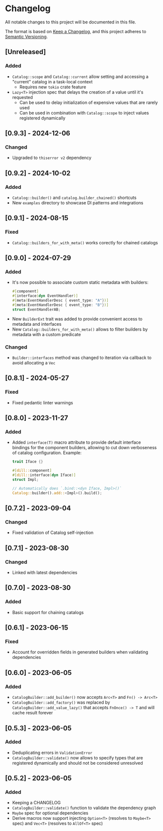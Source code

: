 # Changelog
All notable changes to this project will be documented in this file.

The format is based on [Keep a Changelog](https://keepachangelog.com/en/1.0.0/),
and this project adheres to [Semantic Versioning](https://semver.org/spec/v2.0.0.html).

## [Unreleased]
### Added
- `Catalog::scope` and `Catalog::current` allow setting and accessing a "current" catalog in a task-local context
  - Requires new `tokio` crate feature
- `Lazy<T>` injection spec that delays the creation of a value until it's requested
  - Can be used to delay initialization of expensive values that are rarely used
  - Can be used in combination with `Catalog::scope` to inject values registered dynamically

## [0.9.3] - 2024-12-06
### Changed
- Upgraded to `thiserror v2` dependency

## [0.9.2] - 2024-10-02
### Added
- `Catalog::builder()` and `catalog.builder_chained()` shortcuts
- New `examples` directory to showcase DI patterns and integrations

## [0.9.1] - 2024-08-15
### Fixed
- `Catalog::builders_for_with_meta()` works corectly for chained catalogs

## [0.9.0] - 2024-07-29
### Added
- It's now possible to associate custom static metadata with builders:
  ```rust
  #[component]
  #[interface(dyn EventHandler)]
  #[meta(EventHandlerDesc { event_type: "A"})]
  #[meta(EventHandlerDesc { event_type: "B"})]
  struct EventHandlerAB;
  ```
- New `BuilderExt` trait was added to provide convenient access to metadata and interfaces
- New `Catalog::builders_for_with_meta()` allows to filter builders by metadata with a custom predicate
### Changed
- `Builder::interfaces` method was changed to iteration via callback to avoid allocating a `Vec`

## [0.8.1] - 2024-05-27
### Fixed
- Fixed pedantic linter warnings

## [0.8.0] - 2023-11-27
### Added
- Added `interface(T)` macro attribute to provide default interface bindings for the component builders, allowing to cut down verboseness of catalog configuration. Example:
  ```rust
  trait Iface {}

  #[dill::component]
  #[dill::interface(dyn Iface)]
  struct Impl;

  // Automatically does `.bind::<dyn Iface, Impl>()`
  Catalog::builder().add::<Impl>().build();
  ```

## [0.7.2] - 2023-09-04
### Changed
- Fixed validation of Catalog self-injection

## [0.7.1] - 2023-08-30
### Changed
- Linked with latest dependencies

## [0.7.0] - 2023-08-30
### Added
- Basic support for chaining catalogs

## [0.6.1] - 2023-06-15
### Fixed
- Account for overridden fields in generated builders when validating dependencies

## [0.6.0] - 2023-06-05
### Added
- `CatalogBuilder::add_builder()` now accepts `Arc<T>` and `Fn() -> Arc<T>`
- `CatalogBuilder::add_factory()` was replaced by `CatalogBuilder::add_value_lazy()` that accepts `FnOnce() -> T` and will cache result forever

## [0.5.3] - 2023-06-05
### Added
- Deduplicating errors in `ValidationError`
- `CatalogBuilder::validate()` now allows to specify types that are registered dynamically and should not be considered unresolved


## [0.5.2] - 2023-06-05
### Added
- Keeping a CHANGELOG
- `CatalogBuilder::validate()` function to validate the dependency graph
- `Maybe` spec for optional dependencies
- Derive macros now support injecting `Option<T>` (resolves to `Maybe<T>` spec) and `Vec<T>` (resolves to `AllOf<T>` spec)
